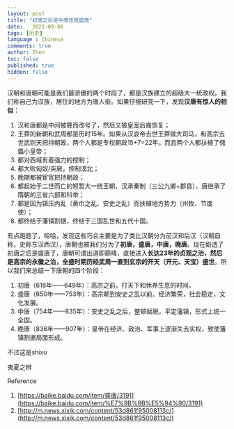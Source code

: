 ```yaml
---
layout: post
title: "初唐之后是中唐还是盛唐"
date:   2021-09-08
tags: [历史]
language : Chinese
comments: true
author: Zhen
toc: false
published: true
hidden: false
---
```

汉朝和唐朝可能是我们最骄傲的两个时段了，都是汉族建立的超级大一统政权。我们称自己为汉族，居住的地方为唐人街。如果仔细研究一下，发现**汉唐有惊人的相似**：

 1. 汉和唐都是中间被篡而改号了，然后又被皇室后裔恢复；
 2. 王莽的新朝和武周都是历时15年。如果从汉哀帝去世王莽做大司马，和高宗去世武则天把持朝政，两个人都是专权朝政15+7=22年。而且两个人都扶植了傀儡小皇帝；
 3. 都对西域有着强力的控制；
 4. 都大败匈奴/突厥，控制漠北；
 5. 晚期都被宦官把持朝政；
 6. 都起始于二世而亡的短暂大一统王朝，汉承秦制（三公九卿+郡县），唐继承了隋朝的三省六部和科举；
 7. 都是因为镇压内乱（黄巾之乱、安史之乱）而扶植地方势力（州牧、节度使）；
 8. 都终结于藩镇割据，终结于三国乱世和五代十国。
 
有点跑题了，哈哈，发现这些巧合主要是为了类比汉朝分为前汉和后汉（汉朝自称，史称东汉西汉），唐朝也被我们分为了**初唐，盛唐，中唐，晚唐**。现在剧透了初唐之后是盛唐了，唐朝可谓出道即巅峰，直接进入**长达23年的贞观之治，然后是高宗的永徽之治，全盛时期历经武周一直到玄宗的开天（开元、天宝）盛世**。所以我们来总结一下唐朝的四个阶段：

 1. 初唐（618年——649年）：高宗之前。打天下和休养生息的时间。
 2. 盛唐（650年——753年）：高宗朝到安史之乱以前。经济繁荣，社会稳定，文化发展。
 3. 中唐（754年——835年）：安史之乱之后，整顿赋税，平定藩镇，形式上统一全国。
 4. 晚唐（836年——907年）：皇帝在经济、政治、军事上逐渐失去实权，致使藩镇割据局面形成。

不过这是shixu

夷夏之辨

Reference

 1. [https://baike.baidu.com/item/盛唐/3191](https://baike.baidu.com/item/%E7%9B%9B%E5%94%90/3191)
 2. [http://m.news.xixik.com/content/53d861f95008113c/](http://m.news.xixik.com/content/53d861f95008113c/)

<!--stackedit_data:
eyJoaXN0b3J5IjpbLTEzMjkxMzkzOCwtMTcwNjgzNjEzNCwtMj
AyNTc5MzMzOCwxMDIxOTI1MTMzLC04OTEyNTQ0MSw4MTUzNjY3
NTUsLTE4OTgwODE5ODksNTU5NTA0NDMyXX0=
-->